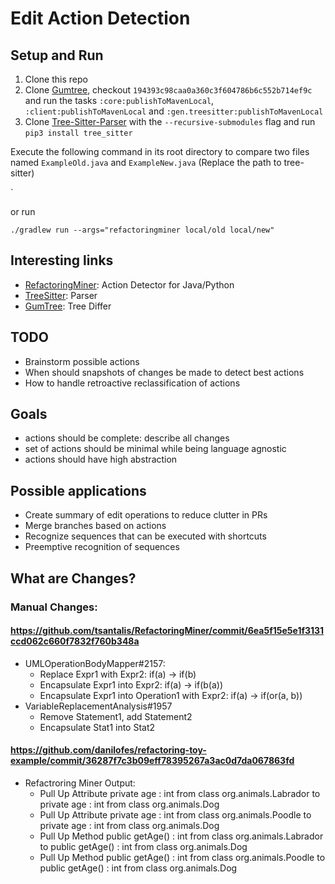 # Edit Action Detection
## Setup and Run
1. Clone this repo
2. Clone [Gumtree](https://github.com/GumTreeDiff/gumtree), checkout `194393c98caa0a360c3f604786b6c552b714ef9c` and run the tasks `:core:publishToMavenLocal`, `:client:publishToMavenLocal` and `:gen.treesitter:publishToMavenLocal`
3. Clone [Tree-Sitter-Parser](https://github.com/GumTreeDiff/tree-sitter-parser) with the `--recursive-submodules` flag and run `pip3 install tree_sitter`

Execute the following command in its root directory to compare two files named `ExampleOld.java` and `ExampleNew.java`
(Replace the path to tree-sitter)

`

or run

`./gradlew run --args="refactoringminer local/old local/new"`

## Interesting links
- [RefactoringMiner](https://github.com/tsantalis/RefactoringMiner): Action Detector for Java/Python
- [TreeSitter](https://tree-sitter.github.io/tree-sitter/): Parser
- [GumTree](https://github.com/GumTreeDiff/gumtree): Tree Differ

## TODO
- Brainstorm possible actions
- When should snapshots of changes be made to detect best actions
- How to handle retroactive reclassification of actions

## Goals
- actions should be complete: describe all changes
- set of actions should be minimal while being language agnostic
- actions should have high abstraction

## Possible applications
- Create summary of edit operations to reduce clutter in PRs
- Merge branches based on actions
- Recognize sequences that can be executed with shortcuts
- Preemptive recognition of sequences

## What are Changes?

### Manual Changes:

#### https://github.com/tsantalis/RefactoringMiner/commit/6ea5f15e5e1f3131ccd062c660f7832f760b348a
- UMLOperationBodyMapper#2157:
  - Replace Expr1 with Expr2: if(a) -> if(b)
  - Encapsulate Expr1 into Expr2: if(a) -> if(b(a))
  - Encapsulate Expr1 into Operation1 with Expr2: if(a) -> if(or(a, b))
- VariableReplacementAnalysis#1957
  - Remove Statement1, add Statement2
  - Encapsulate Stat1 into Stat2

#### https://github.com/danilofes/refactoring-toy-example/commit/36287f7c3b09eff78395267a3ac0d7da067863fd
- Refactroring Miner Output:
  - Pull Up Attribute	private age : int from class org.animals.Labrador to private age : int from class org.animals.Dog
  - Pull Up Attribute	private age : int from class org.animals.Poodle to private age : int from class org.animals.Dog
  - Pull Up Method	public getAge() : int from class org.animals.Labrador to public getAge() : int from class org.animals.Dog
  - Pull Up Method	public getAge() : int from class org.animals.Poodle to public getAge() : int from class org.animals.Dog
